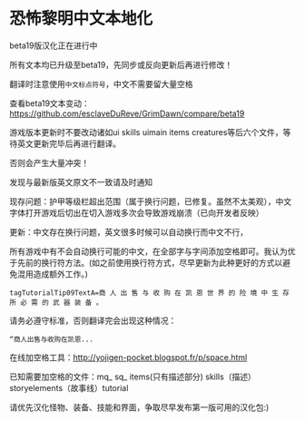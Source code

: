 恐怖黎明中文本地化
===

beta19版汉化正在进行中

所有文本均已升级至beta19，先同步或反向更新后再进行修改！

翻译时注意使用`中文标点符号`，中文不需要留大量空格

查看beta19文本变动：https://github.com/esclaveDuReve/GrimDawn/compare/beta19

游戏版本更新时不要改动诸如ui skills uimain items creatures等后六个文件，等待英文更新完毕后再进行翻译。

否则会产生大量冲突！

发现与最新版英文原文不一致请及时通知

现存问题：护甲等级栏超出范围（属于换行问题，已修复。虽然不太美观），中文字体打开游戏后切出在切入游戏多次会导致游戏崩溃（已向开发者反映）

更新：中文存在换行问题，英文很多时候可以自动换行而中文不行，

所有游戏中有不会自动换行可能的中文，在全部字与字间添加空格即可。我认为优于先前的换行符方法。(如之前使用换行符方式，尽早更新为此种更好的方式以避免混用造成额外工作。)

`tagTutorialTip09TextA=商 人 出 售 与 收 购 在 凯 恩 世 界 的 险 境 中 生 存 所 必 需 的 武 器 装 备 。`

请务必遵守标准，否则翻译完会出现这种情况：

`“商人出售与收购在凯恩...`

在线加空格工具：http://yojigen-pocket.blogspot.fr/p/space.html

已知需要加空格的文件：mq_ sq_ items(只有描述部分) skills（描述） storyelements（故事线）tutorial 

请优先汉化怪物、装备、技能和界面，争取尽早发布第一版可用的汉化包:) 
